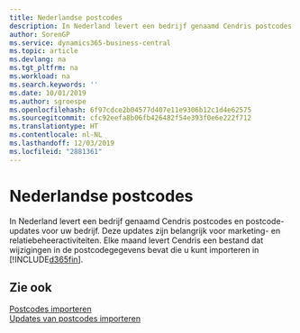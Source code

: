 ```yaml
---
title: Nederlandse postcodes
description: In Nederland levert een bedrijf genaamd Cendris postcodes en postcode-updates voor uw bedrijf. Deze updates zijn belangrijk voor marketing- en relatiebeheeractiviteiten.
author: SorenGP
ms.service: dynamics365-business-central
ms.topic: article
ms.devlang: na
ms.tgt_pltfrm: na
ms.workload: na
ms.search.keywords: ''
ms.date: 10/01/2019
ms.author: sgroespe
ms.openlocfilehash: 6f97cdce2b04577d407e11e9306b12c1d4e62575
ms.sourcegitcommit: cfc92eefa8b06fb426482f54e393f0e6e222f712
ms.translationtype: HT
ms.contentlocale: nl-NL
ms.lasthandoff: 12/03/2019
ms.locfileid: "2881361"
---
```

# <a name="dutch-post-codes"></a>Nederlandse postcodes
In Nederland levert een bedrijf genaamd Cendris postcodes en postcode-updates voor uw bedrijf. Deze updates zijn belangrijk voor marketing- en relatiebeheeractiviteiten. Elke maand levert Cendris een bestand dat wijzigingen in de postcodegegevens bevat die u kunt importeren in [!INCLUDE[d365fin](../../includes/d365fin_md.md)].  

## <a name="see-also"></a>Zie ook  
 [Postcodes importeren](how-to-import-post-codes.md)   
 [Updates van postcodes importeren](how-to-import-post-code-updates.md)
